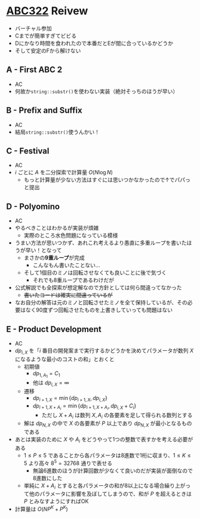 # [ABC322](https://atcoder.jp/contests/abc322) Reivew
- バーチャル参加
- Cまでが簡単すぎてビビる
- Dにかなり時間を食われたので本番だとEが間に合っているかどうか
- そして安定のFから解けない

## A - First ABC 2
- AC
- 何故か`string::substr()`を使わない実装（絶対そっちのほうが早い）

## B - Prefix and Suffix
- AC
- 結局`string::substr()`使うんかい！

## C - Festival
- AC
- $i$ ごとに $A$ を二分探索で計算量 $O(N \log N)$
  - もっと計算量が少ない方法はすぐには思いつかなかったので↑でパパっと提出

## D - Polyomino
- AC
- やるべきことはわかるが実装が煩雑
  - 実際のところ水色問題になっている模様
- うまい方法が思いつかず、あれこれ考えるより愚直に多重ループを書いたほうが早い！となって
  - まさかの**9重ループ**が完成
    - こんなもん書いたことない…
  - そして1個目のミノは回転させなくても良いことに後で気づく
    - それでも8重ループであるわけだが
- 公式解説でも全探索が想定解なので方針としては何ら間違ってなかった
  - ~~書いたコードは確実に間違っているが~~
- なお自分の解答は元のミノと回転させたミノを全て保持しているが、その必要はなく90度ずつ回転させたものを上書きしていっても問題はない

## E - Product Development
- AC
- $dp_{i,X}$ を「$i$ 番目の開発案まで実行するかどうかを決めてパラメータが数列 $X$ になるような最小のコストの和」とおくと
  - 初期値
    - $dp_{1,A_1} = C_1$
    - 他は $dp_{i,X} = \infty$
  - 遷移
    - $dp_{i + 1, X} = \min \{ dp_{i + 1, X}, dp_{i, X} \}$
    - $dp_{i + 1, X + A_i} = \min \{ dp_{i + 1, X + A_i}, dp_{i, X} + C_i \}$
      - ただし $X + A_i$ は数列 $X, A_i$ の各要素を足して得られる数列とする
  - 解は $dp_{N, X}$ の中で $X$ の各要素が $P$ 以上であり $dp_{N, X}$ が最小となるものである
- あとは実装のために $X$ や $A_i$ をどうやって1つの整数で表すかを考える必要がある
  - $1 \leq P \leq 5$ であることから各パラメータは8進数で1桁に収まり、$1 \leq K \leq 5$ より高々 $8^5 = 32768$ 通りで表せる
    - 無論6進数のほうが計算回数が少なくて良いのだが実装が面倒なので8進数にした
  - 単純に $X + A_i$ とすると各パラメータの和が8以上になる場合繰り上がって他のパラメータに影響を及ぼしてしまうので、和が $P$ を超えるときは $P$ とみなすようにすればOK
- 計算量は $O(NP^K + P^K)$
